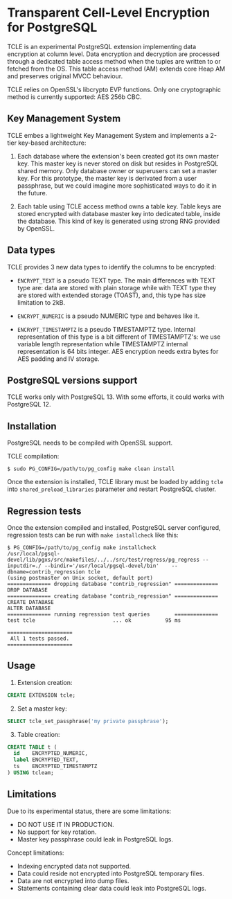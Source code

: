 # Transparent Cell-Level Encryption for PostgreSQL

TCLE is an experimental PostgreSQL extension implementing data encryption at
column level. Data encryption and decryption are processed through a dedicated
table access method when the tuples are written to or fetched from the OS. This
table access method (AM) extends core Heap AM and preserves original MVCC
behaviour.

TCLE relies on OpenSSL's libcrypto EVP functions. Only one cryptographic method
is currently supported: AES 256b CBC.

## Key Management System

TCLE embes a lightweight Key Management System and implements a 2-tier
key-based architecture:

  1. Each database where the extension's been created got its own master key.
     This master key is never stored on disk but resides in PostgreSQL shared
     memory.
     Only database owner or superusers can set a master key. For this prototype,
     the master key is derivated from a user passphrase, but we could imagine
     more sophisticated ways to do it in the future.

  2. Each table using TCLE access method owns a table key. Table keys are
     stored encrypted with database master key into dedicated table, inside the
     database. This kind of key is generated using strong RNG provided by
     OpenSSL.

## Data types

TCLE provides 3 new data types to identify the columns to be encrypted:

  * `ENCRYPT_TEXT` is a pseudo TEXT type. The main differences with TEXT
    type are: data are stored with plain storage while with TEXT type they are
    stored with extended storage (TOAST), and, this type has size limitation
    to 2kB.

  * `ENCRYPT_NUMERIC` is a pseudo NUMERIC type and behaves like it.

  * `ENCRYPT_TIMESTAMPTZ` is a pseudo TIMESTAMPTZ type. Internal representation
    of this type is a bit different of TIMESTAMPTZ's: we use variable length
    representation while TIMESTAMPTZ internal representation is 64 bits
    integer. AES encryption needs extra bytes for AES padding and IV storage.

## PostgreSQL versions support

TCLE works only with PostgreSQL 13. With some efforts, it could works with
PostgreSQL 12.

## Installation

PostgreSQL needs to be compiled with OpenSSL support.

TCLE compilation:
```console
$ sudo PG_CONFIG=/path/to/pg_config make clean install
```

Once the extension is installed, TCLE library must be loaded by adding `tcle`
into `shared_preload_libraries` parameter and restart PostgreSQL cluster.

## Regression tests

Once the extension compiled and installed, PostgreSQL server configured,
regression tests can be run with `make installcheck` like this:
```console
$ PG_CONFIG=/path/to/pg_config make installcheck
/usr/local/pgsql-devel/lib/pgxs/src/makefiles/../../src/test/regress/pg_regress --inputdir=./ --bindir='/usr/local/pgsql-devel/bin'    --dbname=contrib_regression tcle
(using postmaster on Unix socket, default port)
============== dropping database "contrib_regression" ==============
DROP DATABASE
============== creating database "contrib_regression" ==============
CREATE DATABASE
ALTER DATABASE
============== running regression test queries        ==============
test tcle                         ... ok           95 ms

=====================
 All 1 tests passed. 
=====================

```

## Usage

1. Extension creation:
```sql
CREATE EXTENSION tcle;
```

2. Set a master key:
```sql
SELECT tcle_set_passphrase('my private passphrase');
```

3. Table creation:
```sql
CREATE TABLE t (
  id    ENCRYPTED_NUMERIC,
  label ENCRYPTED_TEXT,
  ts    ENCRYPTED_TIMESTAMPTZ
) USING tcleam;
```

## Limitations

Due to its experimental status, there are some limitations:

  * DO NOT USE IT IN PRODUCTION.
  * No support for key rotation.
  * Master key passphrase could leak in PostgreSQL logs.

Concept limitations:

  * Indexing encrypted data not supported.
  * Data could reside not encrypted into PostgreSQL temporary files.
  * Data are not encrypted into dump files.
  * Statements containing clear data could leak into PostgreSQL logs.
